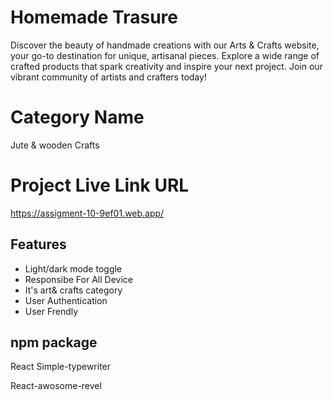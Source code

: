 
# Homemade Trasure
Discover the beauty of handmade creations with our Arts & Crafts website, your go-to destination for unique, artisanal pieces. Explore a wide range of  crafted products that spark creativity and inspire your next project. Join our vibrant community of artists and crafters today!
# Category Name
  Jute & wooden Crafts
 # Project Live Link URL
https://assigment-10-9ef01.web.app/
 



## Features

- Light/dark mode toggle
- Responsibe For All Device
-  It's art& crafts category
- User Authentication
- User Frendly


## npm package
React Simple-typewriter

React-awosome-revel
